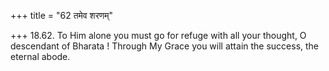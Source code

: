 +++
title = "62 तमेव शरणम्"

+++
18.62. To Him alone you must go for refuge with all your thought, O
descendant of Bharata ! Through My Grace you will attain the success,
the eternal abode.
